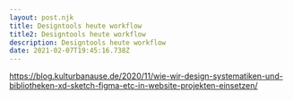 ```yaml
---
layout: post.njk
title: Designtools heute workflow
title2: Designtools heute workflow
description: Designtools heute workflow
date: 2021-02-07T19:45:16.738Z
---
```

https://blog.kulturbanause.de/2020/11/wie-wir-design-systematiken-und-bibliotheken-xd-sketch-figma-etc-in-website-projekten-einsetzen/